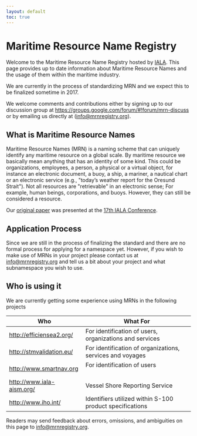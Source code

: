 ```yaml
---
layout: default
toc: true
---
```

# Maritime Resource Name Registry
Welcome to the Maritime Resource Name Registry hosted by [IALA](http://www.iala-aism.org/). This page provides up to date information about Maritime Resource Names and the usage of them within the maritime industry.

We are currently in the process of standardizing MRN and we expect this to be finalized sometime in 2017.

We welcome comments and contributions either by signing up to our discussion group at <https://groups.google.com/forum/#!forum/mrn-discuss> or by emailing us directly at (<info@mrnregistry.org>).

## What is Maritime Resource Names
Maritime Resource Names (MRN) is a naming scheme that can uniquely identify any maritime resource on a global scale. By maritime resource we basically mean anything that has an identity of some kind. This could be organizations, employees, a person, a physical or a virtual object, for instance an electronic document, a buoy, a ship, a mariner, a nautical chart or an electronic service (e.g., "today’s weather report for the Oresund Strait"). Not all resources are "retrievable" in an electronic sense; For example, human beings, corporations, and buoys. However, they can still be considered a resource.

Our [original paper](http://mrnregistry.org/Maritime%20Resource%20Name.docx) was presented at the [17th IALA Conference](http://www.iala-aism.org/meetings/17/).

## Application Process
Since we are still in the process of finalizing the standard and there are no formal process for applying for a namespace yet. However, if you wish to make use of MRNs in your project please contact us at <info@mrnregistry.org> and tell us a bit about your project and what subnamespace you wish to use.

## Who is using it
We are currently getting some experience using MRNs in the following projects

| Who                         | What For                                                  |
|-----------------------------|-----------------------------------------------------------|
| <http://efficiensea2.org/>  | For identification of users, organizations and services   |
| <http://stmvalidation.eu/>  | For identification of organizations, services and voyages |
| <http://www.smartnav.org>   | For identification of users                               |
| <http://www.iala-aism.org/> | Vessel Shore Reporting Service                            |
| <http://www.iho.int/>       | Identifiers utilized within S-100 product specifications  |

Readers may send feedback about errors, omissions, and ambiguities on this page to <info@mrnregistry.org>.
